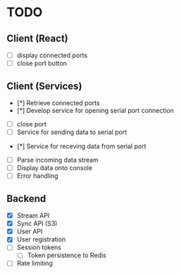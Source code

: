 # TODO

## Client (React)
- [ ] display connected ports
- [ ] close port button

## Client (Services)
- [*] Retrieve connected ports
- [*] Develop service for opening serial port connection
- [ ] close port
- [ ] Service for sending data to serial port
- [*] Service for receving data from serial port
- [ ] Parse incoming data stream
- [ ] Display data onto console
- [ ] Error handling

## Backend
- [x] Stream API
- [x] Sync API (S3)
- [x] User API
- [x] User registration
- [ ] Session tokens
    - [ ] Token persistence to Redis
- [ ] Rate limiting
